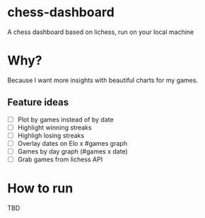 # chess-dashboard
A chess dashboard based on lichess, run on your local machine

# Why?
Because I want more insights with beautiful charts for my games. 

## Feature ideas

* [ ] Plot by games instead of by date
* [ ] Highlight winning streaks
* [ ] Highligh losing streaks
* [ ] Overlay dates on Elo x #games graph
* [ ] Games by day graph (#games x date)
* [ ] Grab games from lichess API

# How to run

TBD
